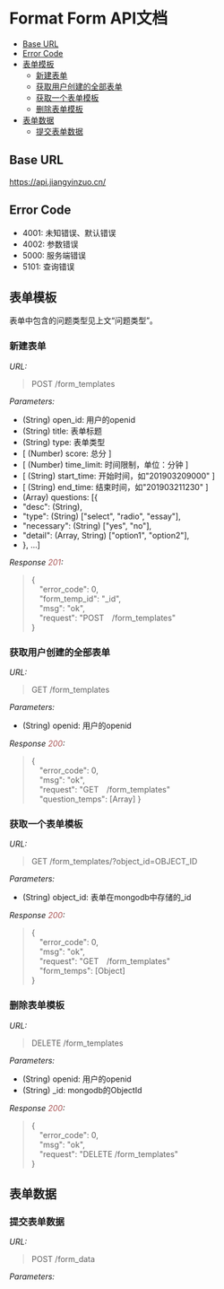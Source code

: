 # Format Form API文档

- [Base URL](#base-url)
- [Error Code](#error-code)
- [表单模板](#表单模板)
  - [新建表单](#新建表单)
  - [获取用户创建的全部表单](#获取用户创建的全部表单)
  - [获取一个表单模板](#获取一个表单模板)
  - [删除表单模板](#删除表单模板)
- [表单数据](#表单数据)
  - [提交表单数据](#提交表单数据)
## Base URL

https://api.jiangyinzuo.cn/

## Error Code

+ 4001: 未知错误、默认错误
+ 4002: 参数错误
+ 5000: 服务端错误
+ 5101: 查询错误

## 表单模板

表单中包含的问题类型见上文“问题类型”。

### 新建表单

*URL:*
> POST /form_templates

*Parameters:* 
+ (String) open_id: 用户的openid
+ (String) title: 表单标题
+ (String) type: 表单类型
+ [ (Number) score: 总分 ]
+ [ (Number) time_limit: 时间限制，单位：分钟 ]
+ [ (String) start_time: 开始时间，如"201903209000" ]
+ [ (String) end_time: 结束时间，如"201903211230" ]
+ (Array) questions: [{   
+   "desc": (String),
+   "type": (String) ["select", "radio", "essay"],
+   "necessary": (String) ["yes", "no"],
+   "detail": (Array, String) ["option1", "option2"], <re>
+ }, ...]

*Response <font color="#AA5555">201</font>:*
> {  
> &emsp;"error_code": 0,  
> &emsp;"form_temp_id": "_id",  
> &emsp;"msg": "ok",  
> &emsp;"request": "POST&emsp;/form_templates"  
> }

### 获取用户创建的全部表单

*URL:*
> GET /form_templates

*Parameters:*
+ (String) openid: 用户的openid

*Response <font color="#AA5555">200</font>:*
> {  
> &emsp;"error_code": 0,  
> &emsp;"msg": "ok",  
> &emsp;"request": "GET&emsp;/form_templates"  
> &emsp;"question_temps": [Array]
> }

### 获取一个表单模板

*URL:*
> GET /form_templates/?object_id=OBJECT_ID

*Parameters:*
+ (String) object_id: 表单在mongodb中存储的_id

*Response <font color="#AA5555">200</font>:*
> {  
> &emsp;"error_code": 0,  
> &emsp;"msg": "ok",  
> &emsp;"request": "GET&emsp;/form_templates"  
> &emsp;"form_temps": [Object]  
> }

### 删除表单模板

*URL:*
> DELETE /form_templates

*Parameters:*
+ (String) openid: 用户的openid
+ (String) _id: mongodb的ObjectId

*Response <font color="#AA5555">200</font>:*
> {  
> &emsp;"error_code": 0,   
> &emsp;"msg": "ok",   
> &emsp;"request": "DELETE /form_templates"  
> }  

## 表单数据

### 提交表单数据

*URL:*
> POST /form_data

*Parameters:*